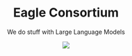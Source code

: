 <h1 align="center">Eagle Consortium</h1>

<p align="center">
  We do stuff with Large Language Models
</p>
<p align="center">
  <a href="https://huggingface.co/EagleConsortium"><img src="https://img.shields.io/badge/%F0%9F%A4%97%20Hugging%20Face-EagleConsortium-blue?style=for-the-badge" /></a>
</p>
